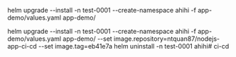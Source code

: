 
helm upgrade --install -n test-0001 --create-namespace ahihi -f app-demo/values.yaml app-demo/

helm upgrade --install -n test-0001 --create-namespace ahihi -f app-demo/values.yaml app-demo/ --set image.repository=ntquan87/nodejs-app-ci-cd --set image.tag=eb41e7a
helm uninstall -n test-0001 ahihi#   c i - c d  
 